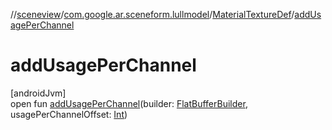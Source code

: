//[sceneview](../../../index.md)/[com.google.ar.sceneform.lullmodel](../index.md)/[MaterialTextureDef](index.md)/[addUsagePerChannel](add-usage-per-channel.md)

# addUsagePerChannel

[androidJvm]\
open fun [addUsagePerChannel](add-usage-per-channel.md)(builder: [FlatBufferBuilder](../../com.google.flatbuffers/-flat-buffer-builder/index.md), usagePerChannelOffset: [Int](https://kotlinlang.org/api/latest/jvm/stdlib/kotlin/-int/index.html))
